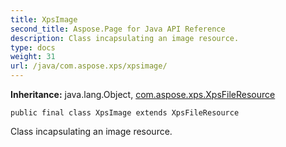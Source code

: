 ```yaml
---
title: XpsImage
second_title: Aspose.Page for Java API Reference
description: Class incapsulating an image resource.
type: docs
weight: 31
url: /java/com.aspose.xps/xpsimage/
---
```

**Inheritance:**
java.lang.Object, [com.aspose.xps.XpsFileResource](../../com.aspose.xps/xpsfileresource)
```
public final class XpsImage extends XpsFileResource
```

Class incapsulating an image resource.
